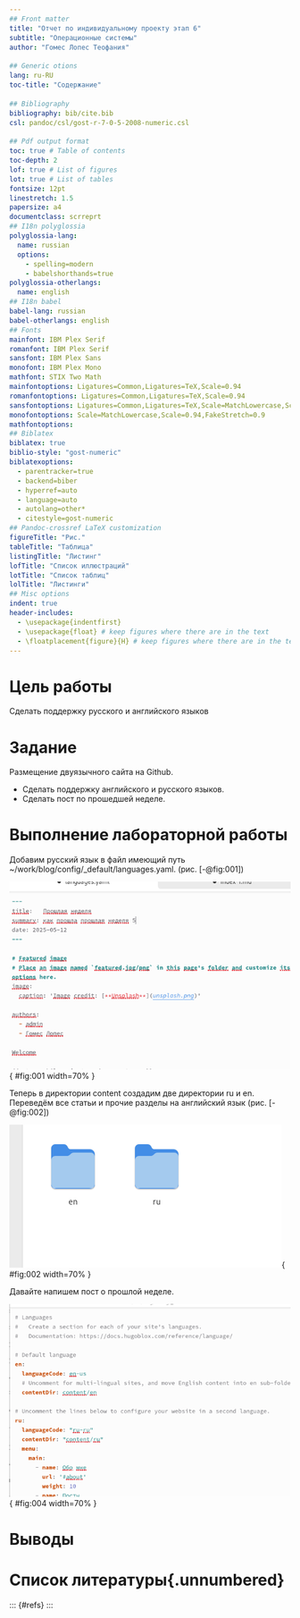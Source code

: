 ```yaml
---
## Front matter
title: "Отчет по индивидуальному проекту этап 6"
subtitle: "Операционные системы"
author: "Гомес Лопес Теофания"

## Generic otions
lang: ru-RU
toc-title: "Содержание"

## Bibliography
bibliography: bib/cite.bib
csl: pandoc/csl/gost-r-7-0-5-2008-numeric.csl

## Pdf output format
toc: true # Table of contents
toc-depth: 2
lof: true # List of figures
lot: true # List of tables
fontsize: 12pt
linestretch: 1.5
papersize: a4
documentclass: scrreprt
## I18n polyglossia
polyglossia-lang:
  name: russian
  options:
	- spelling=modern
	- babelshorthands=true
polyglossia-otherlangs:
  name: english
## I18n babel
babel-lang: russian
babel-otherlangs: english
## Fonts
mainfont: IBM Plex Serif
romanfont: IBM Plex Serif
sansfont: IBM Plex Sans
monofont: IBM Plex Mono
mathfont: STIX Two Math
mainfontoptions: Ligatures=Common,Ligatures=TeX,Scale=0.94
romanfontoptions: Ligatures=Common,Ligatures=TeX,Scale=0.94
sansfontoptions: Ligatures=Common,Ligatures=TeX,Scale=MatchLowercase,Scale=0.94
monofontoptions: Scale=MatchLowercase,Scale=0.94,FakeStretch=0.9
mathfontoptions:
## Biblatex
biblatex: true
biblio-style: "gost-numeric"
biblatexoptions:
  - parentracker=true
  - backend=biber
  - hyperref=auto
  - language=auto
  - autolang=other*
  - citestyle=gost-numeric
## Pandoc-crossref LaTeX customization
figureTitle: "Рис."
tableTitle: "Таблица"
listingTitle: "Листинг"
lofTitle: "Список иллюстраций"
lotTitle: "Список таблиц"
lolTitle: "Листинги"
## Misc options
indent: true
header-includes:
  - \usepackage{indentfirst}
  - \usepackage{float} # keep figures where there are in the text
  - \floatplacement{figure}{H} # keep figures where there are in the text
---
```


# Цель работы

Сделать поддержку русского и английского языков 

# Задание

Размещение двуязычного сайта на Github.

- Сделать поддержку английского и русского языков.
- Сделать пост по прошедшей неделе.

# Выполнение лабораторной работы

Добавим русский язык в файл имеющий путь ~/work/blog/config/_default/languages.yaml. (рис. [-@fig:001])

![Добавление языка](image/1.png){ #fig:001 width=70% }

Теперь в директории content создадим две директории ru и en. Переведём все статьи и прочие разделы на английский язык (рис. [-@fig:002])

![Создание директорий](image/2.png){ #fig:002 width=70% }

Давайте напишем пост о прошлой неделе.

![Статья по прошедшей неделе](image/3.png){ #fig:004 width=70% }

# Выводы



# Список литературы{.unnumbered}

::: {#refs}
:::
